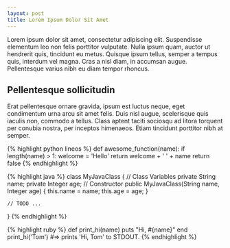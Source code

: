 ```yaml
---
layout: post
title: Lorem Ipsum Dolor Sit Amet
---
```


Lorem ipsum dolor sit amet, consectetur adipiscing elit. Suspendisse elementum leo non felis porttitor vulputate. Nulla ipsum quam, auctor ut hendrerit quis, tincidunt eu metus. Quisque ipsum tellus, semper a tempus quis, interdum vel magna. Cras a nisl diam, in accumsan augue. Pellentesque varius nibh eu diam tempor rhoncus.

## Pellentesque sollicitudin

Erat pellentesque ornare gravida, ipsum est luctus neque, eget condimentum urna arcu sit amet felis. Duis nisl augue, scelerisque quis iaculis non, commodo a tellus. Class aptent taciti sociosqu ad litora torquent per conubia nostra, per inceptos himenaeos. Etiam tincidunt porttitor nibh at semper. 

{% highlight python lineos %}
def awesome_function(name):
    if length(name) > 1:
        welcome = 'Hello'
        return welcome + ' ' + name
    return false
{% endhighlight %}

{% highlight java %}
class MyJavaClass {
    // Class Variables
    private String name;
    private Integer age;
    // Constructor
    public MyJavaClass(String name, Integer age) {
        this.name = name;
        this.age = age;
    }

    // TODO ...
}
{% endhighlight %}

{% highlight ruby %}
def print_hi(name)
  puts "Hi, #{name}"
end
print_hi('Tom')
#=> prints 'Hi, Tom' to STDOUT.
{% endhighlight %}